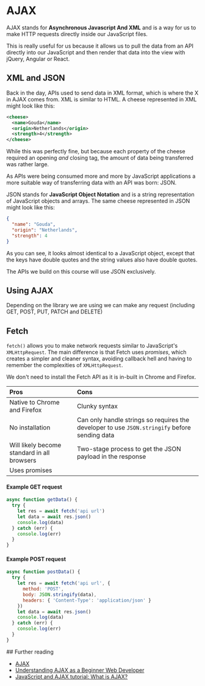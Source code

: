 # AJAX

AJAX stands for **Asynchronous Javascript And XML** and is a way for us to make HTTP requests directly inside our JavaScript files.

This is really useful for us because it allows us to pull the data from an API directly into our JavaScript and then render that data into the view with jQuery, Angular or React.

## XML and JSON

Back in the day, APIs used to send data in XML format, which is where the X in AJAX comes from. XML is similar to HTML. A cheese represented in XML might look like this:

```xml
<cheese>
  <name>Gouda</name>
  <origin>Netherlands</origin>
  <strength>4</strength>
</cheese>
```

While this was perfectly fine, but because each property of the cheese required an opening _and_ closing tag, the amount of data being transferred was rather large.

As APIs were being consumed more and more by JavaScript applications a more suitable way of transferring data with an API was born: JSON.

JSON stands for **JavaScript Object Notation** and is a string representation of JavaScript objects and arrays. The same cheese represented in JSON might look like this:

```json
{
  "name": "Gouda",
  "origin": "Netherlands",
  "strength": 4
}
```

As you can see, it looks almost identical to a JavaScript object, except that the keys have double quotes and the string values also have double quotes.

The APIs we build on this course will use JSON exclusively.

## Using AJAX

Depending on the library we are using we can make any request (including GET, POST, PUT, PATCH and DELETE)

## Fetch 

`fetch()` allows you to make network requests similar to JavaScript's `XMLHttpRequest`. The main difference is that Fetch uses _promises_, which creates a simpler and cleaner syntax, avoiding callback hell and having to remember the complexities of `XMLHttpRequest`.

We don't need to install the Fetch API as it is in-built in Chrome and Firefox.

| Pros | Cons |
|:-----|:-----|
| Native to Chrome and Firefox | Clunky syntax |
| No installation | Can only handle strings so requires the developer to use `JSON.stringify` before sending data |
| Will likely become standard in all browsers | Two-stage process to get the JSON payload in the response |
| Uses promises | &nbsp; |

#### Example GET request

```js
async function getData() {
  try {
    let res = await fetch('api url')
    let data = await res.json()
    console.log(data)
  } catch (err) {
    console.log(err)
  }
}
```

#### Example POST request

```js
async function postData() {
  try {
    let res = await fetch('api url', {
      method: 'POST',
      body: JSON.stringify(data),
      headers: { 'Content-Type': 'application/json' }
    })
    let data = await res.json()
    console.log(data)
  } catch (err) {
    console.log(err)
  }
}
```

## Further reading

- [AJAX](https://developer.mozilla.org/en-US/docs/Web/Guide/AJAX)
- [Understanding AJAX as a Beginner Web Developer](https://www.codementor.io/sheena/ajax-tutorial-web-development-du107rzaq)
- [JavaScript and AJAX tutorial: What is AJAX?](https://www.youtube.com/watch?v=RDo3hBL1rfA)

